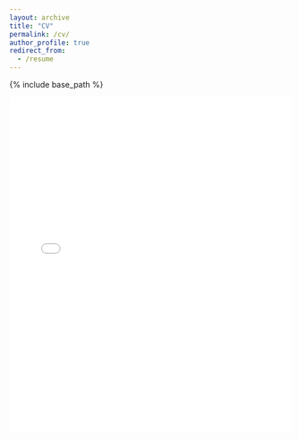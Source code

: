 ```yaml
---
layout: archive
title: "CV"
permalink: /cv/
author_profile: true
redirect_from:
  - /resume
---
```


{% include base_path %}

<embed src="/files/HanyaoZhang_CV_May2025.pdf" type="application/pdf" width="100%" height="600px" />
